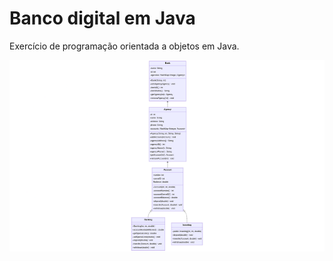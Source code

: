 # Banco digital em Java

Exercício de programação orientada a objetos em Java.

![dfsf](dio-java-bank.png)
